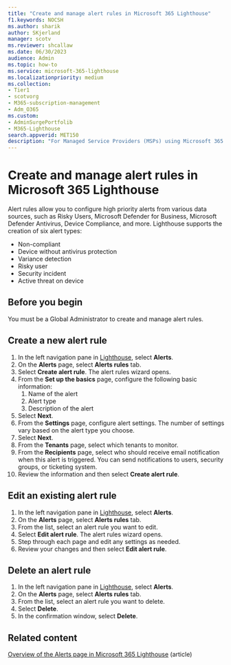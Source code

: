 ```yaml
---
title: "Create and manage alert rules in Microsoft 365 Lighthouse"
f1.keywords: NOCSH
ms.author: sharik
author: SKjerland
manager: scotv
ms.reviewer: shcallaw
ms.date: 06/30/2023
audience: Admin
ms.topic: how-to
ms.service: microsoft-365-lighthouse
ms.localizationpriority: medium
ms.collection:
- Tier1
- scotvorg
- M365-subscription-management
- Adm_O365
ms.custom:
- AdminSurgePortfolib
- M365-Lighthouse                         
search.appverid: MET150
description: "For Managed Service Providers (MSPs) using Microsoft 365 Lighthouse, learn how to create alert rules."
---
```


# Create and manage alert rules in Microsoft 365 Lighthouse

Alert rules allow you to configure high priority alerts from various data sources, such as Risky Users, Microsoft Defender for Business, Microsoft Defender Antivirus, Device Compliance, and more. Lighthouse supports the creation of six alert types:

- Non-compliant
- Device without antivirus protection
- Variance detection
- Risky user
- Security incident
- Active threat on device

## Before you begin

You must be a Global Administrator to create and manage alert rules.

## Create a new alert rule

1. In the left navigation pane in <a href="https://go.microsoft.com/fwlink/p/?linkid=2168110" target="_blank">Lighthouse</a>, select **Alerts**.
2. On the **Alerts** page, select **Alerts rules** tab.
3. Select **Create alert rule**. The alert rules wizard opens.
4. From the **Set up the basics** page, configure the following basic information:
    1. Name of the alert
    2. Alert type
    3. Description of the alert
5. Select **Next**.
6. From the **Settings** page, configure alert settings. The number of settings vary based on the alert type you choose.
7. Select **Next**.
8. From the **Tenants** page, select which tenants to monitor.
9. From the **Recipients** page, select who should receive email notification when this alert is triggered. You can send notifications to users, security groups, or ticketing system.
10. Review the information and then select **Create alert rule**.

## Edit an existing alert rule

1. In the left navigation pane in <a href="https://go.microsoft.com/fwlink/p/?linkid=2168110" target="_blank">Lighthouse</a>, select **Alerts**.
2. On the **Alerts** page, select **Alerts rules** tab.
3. From the list, select an alert rule you want to edit.
4. Select **Edit alert rule**. The alert rules wizard opens.
5. Step through each page and edit any settings as needed.
6. Review your changes and then select **Edit alert rule**.

## Delete an alert rule

1. In the left navigation pane in <a href="https://go.microsoft.com/fwlink/p/?linkid=2168110" target="_blank">Lighthouse</a>, select **Alerts**.
2. On the **Alerts** page, select **Alerts rules** tab.
3. From the list, select an alert rule you want to delete.
4. Select **Delete**.
5. In the confirmation window, select **Delete**.

## Related content

[Overview of the Alerts page in Microsoft 365 Lighthouse](m365-lighthouse-alerts-overview.md) (article)
